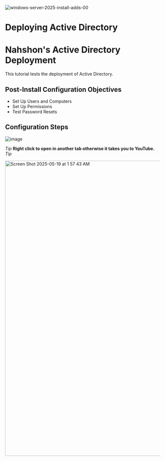 ![windows-server-2025-install-adds-00](https://github.com/user-attachments/assets/fdc2a22a-0951-443a-a616-7aca182d8ec2)
<h1>Deploying Active Directory</h1>


<h1>Nahshon's Active Directory Deployment</h1>
This tutorial tests the deployment of Active Directory.<br />


<h2>Post-Install Configuration Objectives</h2>

- Set Up Users and Computers
- Set Up Permissions
- Test Password Resets
  

<h2>Configuration Steps</h2>


![image](https://github.com/user-attachments/assets/f8c23556-c8e7-402c-9739-1de83c8ad9aa)  

*Tip* <b>Right click to open in another tab otherwise it takes you to YouTube.</b> *Tip*


<a href="https://www.youtube.com/watch?v=z_EU1DpJrNA">   <img width="961" alt="Screen Shot 2025-05-19 at 1 57 43 AM" src="https://github.com/user-attachments/assets/ce6f5d9c-7bcf-4cce-921b-6762eaa155cb" />

   
 </a>
